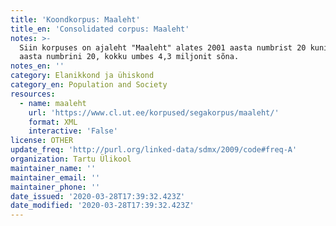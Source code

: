 ```yaml
---
title: 'Koondkorpus: Maaleht'
title_en: 'Consolidated corpus: Maaleht'
notes: >-
  Siin korpuses on ajaleht "Maaleht" alates 2001 aasta numbrist 20 kuni 2004.
  aasta numbrini 20, kokku umbes 4,3 miljonit sõna.
notes_en: ''
category: Elanikkond ja ühiskond
category_en: Population and Society
resources:
  - name: maaleht
    url: 'https://www.cl.ut.ee/korpused/segakorpus/maaleht/'
    format: XML
    interactive: 'False'
license: OTHER
update_freq: 'http://purl.org/linked-data/sdmx/2009/code#freq-A'
organization: Tartu Ülikool
maintainer_name: ''
maintainer_email: ''
maintainer_phone: ''
date_issued: '2020-03-28T17:39:32.423Z'
date_modified: '2020-03-28T17:39:32.423Z'
---
```


